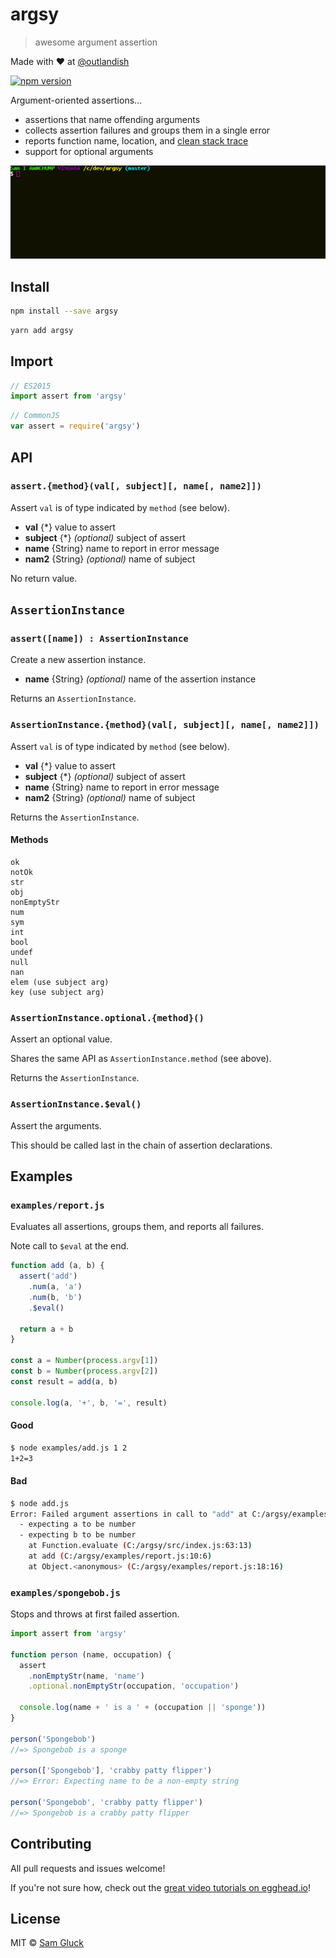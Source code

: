 # argsy

> awesome argument assertion

Made with ❤ at [@outlandish](http://www.twitter.com/outlandish)

<a href="http://badge.fury.io/js/argsy"><img alt="npm version" src="https://badge.fury.io/js/argsy.svg"></a>

Argument-oriented assertions...

- assertions that name offending arguments
- collects assertion failures and groups them in a single error
- reports function name, location, and [clean stack trace](https://github.com/sdgluck/error-clean-stack)
- support for optional arguments

<img src="https://github.com/sdgluck/argsy/blob/master/example.gif" />
 
## Install

```sh
npm install --save argsy
```

```sh
yarn add argsy
```

## Import

```js
// ES2015
import assert from 'argsy'
```

```js
// CommonJS
var assert = require('argsy')
```

## API

### `assert.{method}(val[, subject][, name[, name2]])`

Assert `val` is of type indicated by `method` (see below).

- __val__ {*} value to assert
- __subject__ {*} _(optional)_ subject of assert
- __name__ {String} name to report in error message
- __nam2__ {String} _(optional)_ name of subject

No return value.

## `AssertionInstance`

### `assert([name]) : AssertionInstance`

Create a new assertion instance.

- __name__ {String} _(optional)_ name of the assertion instance 

Returns an `AssertionInstance`.

### `AssertionInstance.{method}(val[, subject][, name[, name2]])`

Assert `val` is of type indicated by `method` (see below).

- __val__ {*} value to assert
- __subject__ {*} _(optional)_ subject of assert
- __name__ {String} name to report in error message
- __nam2__ {String} _(optional)_ name of subject

Returns the `AssertionInstance`.

#### Methods

```
ok
notOk
str
obj
nonEmptyStr
num
sym
int
bool
undef
null
nan
elem (use subject arg)
key (use subject arg)
```

### `AssertionInstance.optional.{method}()`

Assert an optional value. 

Shares the same API as `AssertionInstance.method` (see above).

Returns the `AssertionInstance`.

### `AssertionInstance.$eval()`

Assert the arguments.

This should be called last in the chain of assertion declarations.

## Examples

### `examples/report.js`

Evaluates all assertions, groups them, and reports all failures.

Note call to `$eval` at the end.

```js
function add (a, b) {
  assert('add')
    .num(a, 'a')
    .num(b, 'b')
    .$eval()
    
  return a + b
}

const a = Number(process.argv[1])
const b = Number(process.argv[2])
const result = add(a, b)

console.log(a, '+', b, '=', result)
```

#### Good

```sh
$ node examples/add.js 1 2
1+2=3
```

#### Bad

```sh
$ node add.js
Error: Failed argument assertions in call to "add" at C:/argsy/examples/report.js:10:
  - expecting a to be number
  - expecting b to be number
    at Function.evaluate (C:/argsy/src/index.js:63:13)
    at add (C:/argsy/examples/report.js:10:6)
    at Object.<anonymous> (C:/argsy/examples/report.js:18:16)
```

### `examples/spongebob.js`

Stops and throws at first failed assertion.

```js
import assert from 'argsy'

function person (name, occupation) {
  assert
    .nonEmptyStr(name, 'name')
    .optional.nonEmptyStr(occupation, 'occupation')

  console.log(name + ' is a ' + (occupation || 'sponge'))
}

person('Spongebob')
//=> Spongebob is a sponge

person(['Spongebob'], 'crabby patty flipper')
//=> Error: Expecting name to be a non-empty string

person('Spongebob', 'crabby patty flipper')
//=> Spongebob is a crabby patty flipper
```

## Contributing

All pull requests and issues welcome!

If you're not sure how, check out the [great video tutorials on egghead.io](http://bit.ly/2aVzthz)!

## License

MIT © [Sam Gluck](https://github.com/sdgluck)
